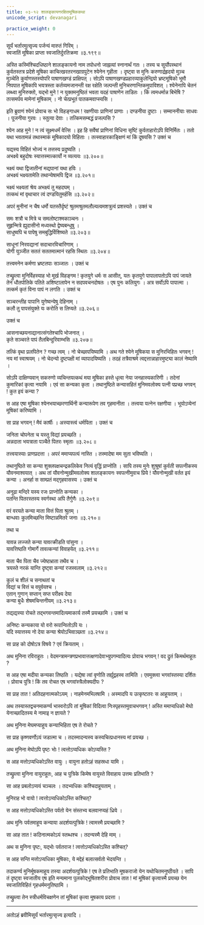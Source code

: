 ```yaml
---
title: ०३-१२ शालङ्कायनरक्षितमूषिककथा
unicode_script: devanagari

practice_weight: 0
---
```

सूर्यं भर्तारमुत्सृज्य पर्जन्यं मारुतं गिरिम् ।  
स्वजातिं मूषिका प्राप्ता स्वजातिर्दुरतिक्रमा ॥३.१९९॥

अस्ति कस्मिंश्चिदधिष्ठाने शालङ्कायनो नाम तपोधनो जाह्नव्यां स्नानार्थं गतः । तस्य च सूर्योपस्थानं कुर्वतस्तत्र प्रदेशे मूषिका काचित्खरतरनखाग्रपुटेन श्येनेन गृहीता । दृष्ट्वा स मुनिः करुणार्द्रहृदयो मुञ्च मुञ्चेति कुर्वाणस्तस्योपरि पाषाणखण्डं प्राक्षिपत् । सोऽपि पाषाणखण्डप्रहारव्याकुलेन्द्रियो भ्रष्टमूषिको भूमौ निपपात मूषिकापि भयत्रस्ता कर्तव्यमजानन्ती रक्ष रक्षेति जल्पन्ती मुनिचरणान्तिकमुपाविशत् । श्येनेनापि चेतनं लब्ध्वा मुनिरुक्तो, यद्भो मुने ! न युक्तमनुष्ठितं भवता यदहं पाषाणेन ताडितः
। किं त्वमधर्मान्न बिभेषि ? तत्समर्पय मामेनां मूषिकाम् । नो चेत्प्रभूतं पातकमवाप्स्यसि ।  

इति ब्रुवाणं श्येनं प्रोवाच सः भो विहङ्गाधम ! रक्षणीयाः प्राणिनां प्राणाः । दण्डनीया दुष्टाः । सम्माननीयाः साधवः । पूजनीया गुरवः । स्तुत्या देवाः । तत्किमसम्बद्धं प्रजल्पसि ?

श्येन आह मुने ! न त्वं सूक्ष्मधर्मं वेत्सि । इह हि सर्वेषां प्राणिनां विधिना सृष्टिं कुर्वताहारोऽपि विनिर्मितः । ततो यथा भवतामन्नं तथास्माकं मूषिकादयो विहिताः । तत्स्वाहारकाङ्क्षिणं मां किं दूषयसि ? उक्तं च

यद्यस्य विहितं भोज्यं न तत्तस्य प्रदुष्यति ।  
अभक्ष्ये बहुदोषः स्यात्तस्मात्कार्यो न व्यत्ययः ॥३.२००॥  

भक्ष्यं यथा द्विजातीनां मद्यपानां यथा हविः ।  
अभक्ष्यं भक्ष्यतामेति तथान्येषामपि द्विज ॥३.२०१॥  

भक्ष्यं भक्ष्यतां श्रेय अभक्ष्यं तु महदघम् ।  
तत्कथं मां वृथाचार त्वं दण्डयितुमर्हसि ॥३.२०२॥

अपरं मुनीनां न चैष धर्मो यतस्तैर्दृष्टं श्रुतमश्रुतमलौल्यत्वमशत्रुत्वं प्रशस्यते । उक्तं च

समः शत्रौ च मित्रे च समलोष्टाश्मकाञ्चनः ।  
सुहृन्मित्रे ह्युदासीनो मध्यस्थो द्वेष्यबन्धुषु ।  
साधुष्वपि च पापेषु समबुद्धिर्विशिष्यते ॥३.२०३॥  

साधूनां निरवद्यानां सदाचारविचारिणाम् ।  
योगी युञ्जीत सततं सततमात्मानं रहसि स्थितः ॥३.२०४॥

तत्त्वमनेन कर्मणा भ्रष्टतपाः सञ्जातः । उक्तं च

<div class="js_include" url="03-13_trimunikathA.md"  newLevelForH1="3" includeTitle="true"> </div>

तच्छ्रुत्वा मुनिर्विहस्याह भो मूर्ख विहङ्गम ! कृतयुगे धर्मः स आसीत्, यतः कृतयुगे पापालापतोऽपि पापं जायते तेन धौतपोतिके पतिते अशिष्टालापेन न सदपवचनदोषतः । एष पुनः कलियुगः । अत्र सर्वोऽपि पापात्मा । तत्कर्म कृतं विना पापं न लगति । उक्तं च

सञ्चरन्तीह पापानि युगेष्वन्येषु देहिनाम् ।  
कलौ तु पापसंयुक्ते यः करोति स लिप्यते ॥३.२०६॥

उक्तं च

आसनाच्छयनाद्यानात्संगतेश्चापि भोजनात् ।  
कृते सञ्चरते पापं तैलबिन्दुरिवाम्भसि ॥३.२०७॥

तत्किं वृथा प्रलपितेन ? गच्छ त्वम् । नो चेच्छापयिष्यामि । अथ गते श्येने मूषिकया स मुनिरभिहितः भगवन् ! नय मां स्वाश्रयम् । नो चेदन्यो दुष्टपक्षी मां व्यापादयिष्यति । तदहं तत्रैवाश्रमे त्वद्दत्तान्नाहारमुष्ट्या कालं नेष्यामि ।  

सोऽपि दाक्षिण्यवान् सकरुणो व्यचिन्तयत्कथं मया मूषिका हस्ते धृत्वा नेया जनहास्यकारिणी । तदेनां कुमारिकां कृत्वा नयामि । एवं सा कन्यका कृता । तथानुष्ठिते कन्यासहितं मुनिमवलोक्य पत्नी पप्रच्छ भगवन् ! कुत इयं कन्या ?

स आह एषा मूषिका श्येनभयाच्छरणार्थिनी कन्यारूपेण तव गृहमानीता । तत्त्वया यत्नेन रक्षणीया । भूयोऽप्येनां मूषिकां करिष्यामि ।  

सा प्राह भगवन् ! मैवं कार्षीः । अस्यास्त्वं धर्मपिता । उक्तं च

जनिता चोपनेता च यस्तु विद्यां प्रयच्छति ।  
अन्नदाता भयत्राता पञ्चैते पितरः स्मृताः ॥३.२०८॥

तत्त्वयास्याः प्राणप्रदत्ता ।  अपरं ममाप्यपत्यं नास्ति । तस्मादेषा मम सुता भविष्यति ।  

तथानुष्ठिते सा कन्या शुक्लपक्षचन्द्रकलिकेव नित्यं वृद्धिं प्राप्नोति । सापि तस्य मुनेः शुश्रूषां कुर्वती सपत्नीकस्य यौवनमाश्वयात् । अथ तां यौवनोन्मुखीमवलोक्य शालङ्कायनः स्वपत्नीमुवाच प्रिये ! यौवनोन्मुखी वर्तत इयं कन्या । अनर्हा स साम्प्रतं मद्गृहवासस्य । उक्तं च

अनूढा मन्दिरे यस्य रजः प्राप्नोति कन्यका ।  
पतन्ति पितरस्तस्य स्वर्गस्था अपि तैर्गुणैः ॥३.२०९॥  

वरं वरयते कन्या माता वित्तं पिता श्रुतम् ।  
बान्धवाः कुलमिच्छन्ति मिष्टान्नमितरे जनाः ॥३.२१०॥

तथा च

यावन्न लज्जते कन्या यावत्क्रीडति पांसुना ।  
यावत्तिष्ठति गोमार्गे तावत्कन्यां विवाहयेत् ॥३.२११॥  

माता चैव पिता चैव ज्येष्ठभ्राता तथैव च ।  
त्रयस्ते नरकं यान्ति दृष्ट्वा कन्यां रजस्वलाम् ॥३.२१२॥

कुलं च शीलं च सनाथतां च  
विद्यां च वित्तं च वपुर्वयश्च ।  
एतान् गुणान् सप्तान् सप्त परीक्ष्य देया  
कन्या बुधैः शेषमचिन्तनीयम् ॥३.२१३॥

तद्यद्यस्या रोचते तद्भगवन्तमादित्यमाकार्य तस्मै प्रयच्छामि । उक्तं च

अनिष्टः कन्यकाया यो वरो रूपान्वितोऽपि यः ।  
यदि स्यात्तस्य नो देया कन्या श्रेयोऽभिवाञ्छता ॥३.२१४॥

सा प्राह को दोषोऽत्र विषये ? एवं क्रियताम् ।  

अथ मुनिना रविराहूतः । वेदमन्त्रामन्त्रणप्रभावात्तत्क्षणादेवाभ्युपगम्यादित्यः प्रोवाच भगवन् ! वद द्रुतं किमर्थमाहूतः ?

स आह एषा मदीया कन्यका तिष्ठति । यद्येषा त्वां वृणोति तर्ह्युद्वहस्व तामिति । एवमुक्त्वा भगवांस्तस्या दर्शितः । प्रोवाच पुत्रि ! किं तव रोचत एष भगवांस्त्रैलोक्यदीपः ?

सा प्राह तात ! अतिदहनात्मकोऽयम् । नाहमेनमभिलषामि । अस्मादपि य उत्कृष्टतरः स आहूयताम् ।  

अथ तस्यास्तद्वचनमाकर्ण्य भास्वरोऽपि तां मूषिकां विदित्वा निःस्पृहस्तमुवाचभगवन् ! अस्ति ममाप्यधिको मेघो येनाच्छादितस्य मे नामाइ न ज्ञायते ?

अथ मुनिना मेघमप्याहूय कन्याभिहिता एष ते रोचते ?

सा प्राह कृष्णवर्णोऽयं जडात्मा च । तदस्मादन्यस्य कस्यचित्प्रधानस्य मां प्रयच्छ ।  

अथ मुनिना मेघोऽपि पृष्टः भोः ! त्वत्तोऽप्यधिकः कोऽप्यस्ति ?

स आह मत्तोऽप्यधिकोऽस्ति वायुः । वायुना हतोऽहं सहस्रधा यामि ।  

तच्छ्रुत्वा मुनिना वायुराहूतः, आह च पुत्रिके किमेष वायुस्ते विवाहाय उत्तमः प्रतिभाति ?

सा आह प्रबलोऽप्ययं चञ्चलः । तदभ्यधिकः कश्चिदाहूयताम् ।  

मुनिराह भो वायो ! त्वत्तोऽप्यधिकोऽस्ति कश्चित्?

स आह मत्तोऽप्यधिकोऽस्ति पर्वतो येन संस्तभ्य बलवानप्यहं ध्रिये ।  

अथ मुनिः पर्वतमाहूय कन्याया अदर्शयत्पुत्रिके ! त्वामस्मै प्रयच्छामि ?

सा आह तात ! कठिनात्मकोऽयं स्तब्धश्च । तदन्यस्मै देहि माम् ।  

अथ स मुनिना पृष्टः, यद्भोः पर्वतराज ! त्वत्तोऽप्यधिकोऽस्ति कश्चित्?

स आह सन्ति मत्तोऽप्यधिका मूषिकाः, ये मद्देहं बलात्सर्वतो भेदयन्ति ।  

तदाकर्ण्य मुनिर्मूषकमाहूय तस्या अदर्शयत्पुत्रिके ! एष ते प्रतिभाति मूषकराजो येन यथोचितमनुष्ठीयते । सापि तं दृष्ट्वा स्वजातीय एष इति मन्यमाना पुलकोद्भूषितशरीरा प्रोवाच तात ! मां मूषिकां कृत्वास्मै प्रयच्छ येन स्वजातिविहितं गृहधर्ममनुतिष्ठामि ।  

तच्छ्रुत्वा तेन स्त्रीधर्मविचक्षणेन तां मूषिकां कृत्वा मूषकाय प्रदत्ता ।  


***********************************************************************


अतोऽहं ब्रवीमिसूर्यं भर्तारमुत्सृज्य इत्यादि ।  
